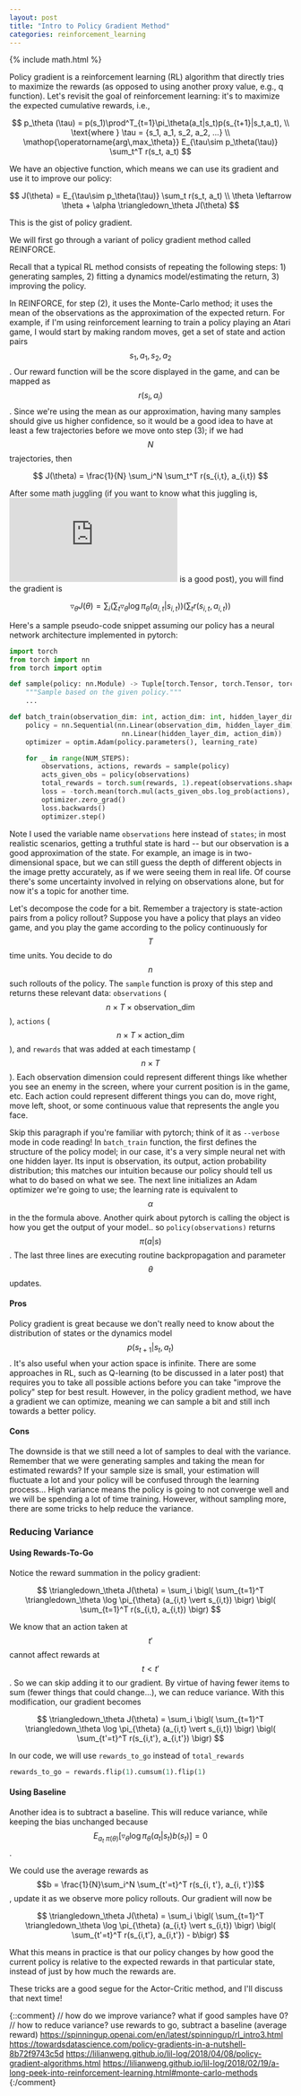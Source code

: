 ```yaml
---
layout: post
title: "Intro to Policy Gradient Method"
categories: reinforcement_learning
---
```

{% include math.html %}

Policy gradient is a reinforcement learning (RL) algorithm that directly tries to maximize the rewards (as opposed to using another proxy value, e.g., q function). Let's revisit the goal of reinforcement learning: it's to maximize the expected cumulative rewards, i.e.,

$$
p_\theta (\tau) = p(s_1)\prod^T_{t=1}\pi_\theta(a_t|s_t)p(s_{t+1}|s_t,a_t),  \\
\text{where } \tau = {s_1, a_1, s_2, a_2, ...} \\
\mathop{\operatorname{arg\,max_\theta}} E_{\tau\sim p_\theta(\tau)} \sum_t^T r(s_t, a_t)
$$

We have an objective function, which means we can use its gradient and use it to improve our policy:

$$
J(\theta) =  E_{\tau\sim p_\theta(\tau)} \sum_t r(s_t, a_t) \\
\theta \leftarrow \theta + \alpha \triangledown_\theta J(\theta)
$$

This is the gist of policy gradient.

We will first go through a variant of policy gradient method called REINFORCE.

Recall that a typical RL method consists of repeating the following steps: 1) generating samples, 2) fitting a dynamics model/estimating the return, 3) improving the policy.

In REINFORCE, for step (2), it uses the Monte-Carlo method; it uses the mean of the observations as the approximation of the expected return. For example, if I'm using reinforcement learning to train a policy playing an Atari game, I would start by making random moves, get a set of state and action pairs $$s_1, a_1, s_2, a_2$$. Our reward function will be the score displayed in the game, and can be mapped as $$r(s_i, a_i)$$. Since we're using the mean as our approximation, having many samples should give us higher confidence, so it would be a good idea to have at least a few trajectories before we move onto step (3); if we had $$N$$ trajectories, then

$$
J(\theta) = \frac{1}{N} \sum_i^N \sum_t^T r(s_{i,t}, a_{i,t})
$$

After some math juggling (if you want to know what this juggling is, ![this](https://lilianweng.github.io/lil-log/2018/04/08/policy-gradient-algorithms.html#proof-of-policy-gradient-theorem) is a good post), you will find the gradient is

$$
\triangledown_\theta J(\theta) = \sum_i \bigl( \sum_t \triangledown_\theta \log \pi_{\theta} (a_{i,t} \vert s_{i,t}) \bigr) \bigl( \sum_t r(s_{i,t}, a_{i,t}) \bigr)
$$

Here's a sample pseudo-code snippet assuming our policy has a neural network architecture implemented in pytorch:
```python
import torch
from torch import nn
from torch import optim

def sample(policy: nn.Module) -> Tuple[torch.Tensor, torch.Tensor, torch.Tensor]:
    """Sample based on the given policy."""
    ...

def batch_train(observation_dim: int, action_dim: int, hidden_layer_dim: int, learning_rate: float):
    policy = nn.Sequential(nn.Linear(observation_dim, hidden_layer_dim),
                            nn.Linear(hidden_layer_dim, action_dim))
    optimizer = optim.Adam(policy.parameters(), learning_rate)

    for _ in range(NUM_STEPS):
        observations, actions, rewards = sample(policy)
        acts_given_obs = policy(observations)
        total_rewards = torch.sum(rewards, 1).repeat(observations.shape[0], 1)
        loss = -torch.mean(torch.mul(acts_given_obs.log_prob(actions), total_rewards))
        optimizer.zero_grad()
        loss.backwards()
        optimizer.step()
```

Note I used the variable name `observations` here instead of `states`; in most realistic scenarios, getting a truthful state is hard -- but our observation is a good approximation of the state. For example, an image is in two-dimensional space, but we can still guess the depth of different objects in the image pretty accurately, as if we were seeing them in real life. Of course there's some uncertainty involved in relying on observations alone, but for now it's a topic for another time.

Let's decompose the code for a bit. Remember a trajectory is state-action pairs from a policy rollout? Suppose you have a policy that plays an video game, and you play the game according to the policy continuously for $$T$$ time units. You decide to do $$n$$ such rollouts of the policy. The `sample` function is proxy of this step and returns these relevant data: `observations` ($$n \times T \times \text{observation_dim} $$), `actions` ($$n \times T \times \text{action_dim}$$), and `rewards` that was added at each timestamp ($$n \times T$$). Each observation dimension could represent different things like whether you see an enemy in the screen, where your current position is in the game, etc. Each action could represent different things you can do, move right, move left, shoot, or some continuous value that represents the angle you face.

Skip this paragraph if you're familiar with pytorch; think of it as `--verbose` mode in code reading! In `batch_train` function, the first defines the structure of the policy model; in our case, it's a very simple neural net with one hidden layer. Its input is observation, its output, action probability distribution; this matches our intuition because our policy should tell us what to do based on what we see. The next line initializes an Adam optimizer we're going to use; the learning rate is equivalent to $$\alpha$$ in the the formula above. Another quirk about pytorch is calling the object is how you get the output of your model.. so `policy(observations)` returns $$\pi(a \vert s)$$. The last three lines are executing routine backpropagation and parameter $$\theta$$ updates.

#### Pros
Policy gradient is great because we don't really need to know about the distribution of states or the dynamics model $$p(s_{t+1} \vert s_t,a_t)$$. It's also useful when your action space is infinite. There are some approaches in RL, such as Q-learning (to be discussed in a later post) that requires you to take all possible actions before you can take "improve the policy" step for best result. However, in the policy gradient method, we have a gradient we can optimize, meaning we can sample a bit and still inch towards a better policy.

#### Cons
The downside is that we still need a lot of samples to deal with the variance. Remember that we were generating samples and taking the mean for estimated rewards? If your sample size is small, your estimation will fluctuate a lot and your policy will be confused through the learning process... High variance means the policy is going to not converge well and we will be spending a lot of time training. However, without sampling more, there are some tricks to help reduce the variance.

### Reducing Variance

#### Using Rewards-To-Go
Notice the reward summation in the policy gradient:

$$
\triangledown_\theta J(\theta) = \sum_i \bigl( \sum_{t=1}^T \triangledown_\theta \log \pi_{\theta} (a_{i,t} \vert s_{i,t}) \bigr) \bigl( \sum_{t=1}^T r(s_{i,t}, a_{i,t}) \bigr)
$$

We know that an action taken at $$t'$$ cannot affect rewards at $$t < t'$$. So we can skip adding it to our gradient. By virtue of having fewer items to sum (fewer things that could change...), we can reduce variance. With this modification, our gradient becomes

$$
\triangledown_\theta J(\theta) = \sum_i \bigl( \sum_{t=1}^T \triangledown_\theta \log \pi_{\theta} (a_{i,t} \vert s_{i,t}) \bigr) \bigl( \sum_{t'=t}^T r(s_{i,t'}, a_{i,t'}) \bigr)
$$

In our code, we will use `rewards_to_go` instead of `total_rewards`
```python
rewards_to_go = rewards.flip(1).cumsum(1).flip(1)
```

#### Using Baseline
Another idea is to subtract a baseline. This will reduce variance, while keeping the bias unchanged because
$$
E_{a_t ~ \pi(\theta)}\bigl[ \triangledown_\theta \log \pi_\theta(a_t \vert s_t)b(s_t) \bigr] = 0
$$.

We could use the average rewards as $$b = \frac{1}{N}\sum_i^N \sum_{t'=t}^T r(s_{i, t'}, a_{i, t'})$$, update it as we observe more policy rollouts. Our gradient will now be

$$
\triangledown_\theta J(\theta) = \sum_i \bigl( \sum_{t=1}^T \triangledown_\theta \log \pi_{\theta} (a_{i,t} \vert s_{i,t}) \bigr) \bigl( \sum_{t'=t}^T r(s_{i,t'}, a_{i,t'}) - b\bigr)
$$

What this means in practice is that our policy changes by how good the current policy is relative to the expected rewards in that particular state, instead of just by how much the rewards are.

These tricks are a good segue for the Actor-Critic method, and I'll discuss that next time!

{::comment}
// how do we improve variance? what if good samples have 0?
// how to reduce variance? use rewards to go, subtract a baseline (average reward)
https://spinningup.openai.com/en/latest/spinningup/rl_intro3.html
https://towardsdatascience.com/policy-gradients-in-a-nutshell-8b72f9743c5d
https://lilianweng.github.io/lil-log/2018/04/08/policy-gradient-algorithms.html
https://lilianweng.github.io/lil-log/2018/02/19/a-long-peek-into-reinforcement-learning.html#monte-carlo-methods
{:/comment}
